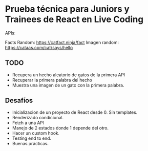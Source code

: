 # Prueba técnica para Juniors y Trainees de React en Live Coding

APIs:

Facts Random: <https://catfact.ninja/fact>
Imagen random: <https://cataas.com/cat/says/hello>

## TODO

- Recupera un hecho aleatorio de gatos de la primera API
- Recuperar la primera palabra del hecho
- Muestra una imagen de un gato con la primera palabra.

## Desafíos

- Inicializacion de un proyecto de React desde 0. Sin templates.
- Renderizado condicional.
- Fetch a una API
- Manejo de 2 estados donde 1 depende del otro.
- Hacer un custom hook.
- Testing end to end.
- Buenas prácticas.
